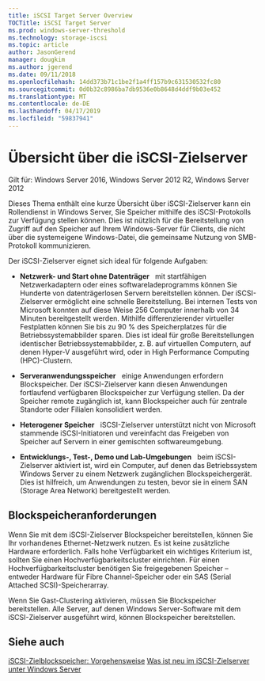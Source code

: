 ```yaml
---
title: iSCSI Target Server Overview
TOCTitle: iSCSI Target Server
ms.prod: windows-server-threshold
ms.technology: storage-iscsi
ms.topic: article
author: JasonGerend
manager: dougkim
ms.author: jgerend
ms.date: 09/11/2018
ms.openlocfilehash: 14dd373b71c1be2f1a4ff157b9c631530532fc80
ms.sourcegitcommit: 0d0b32c8986ba7db9536e0b8648d4ddf9b03e452
ms.translationtype: MT
ms.contentlocale: de-DE
ms.lasthandoff: 04/17/2019
ms.locfileid: "59837941"
---
```

# <a name="iscsi-target-server-overview"></a>Übersicht über die iSCSI-Zielserver

Gilt für: Windows Server 2016, Windows Server 2012 R2, Windows Server 2012

Dieses Thema enthält eine kurze Übersicht über iSCSI-Zielserver kann ein Rollendienst in Windows Server, Sie Speicher mithilfe des iSCSI-Protokolls zur Verfügung stellen können. Dies ist nützlich für die Bereitstellung von Zugriff auf den Speicher auf Ihrem Windows-Server für Clients, die nicht über die systemeigene Windows-Datei, die gemeinsame Nutzung von SMB-Protokoll kommunizieren.

Der iSCSI-Zielserver eignet sich ideal für folgende Aufgaben:

* **Netzwerk- und Start ohne Datenträger**   mit startfähigen Netzwerkadaptern oder eines softwareladeprogramms können Sie Hunderte von datenträgerlosen Servern bereitstellen können. Der iSCSI-Zielserver ermöglicht eine schnelle Bereitstellung. Bei internen Tests von Microsoft konnten auf diese Weise 256 Computer innerhalb von 34 Minuten bereitgestellt werden. Mithilfe differenzierender virtueller Festplatten können Sie bis zu 90 % des Speicherplatzes für die Betriebssystemabbilder sparen. Dies ist ideal für große Bereitstellungen identischer Betriebssystemabbilder, z. B. auf virtuellen Computern, auf denen Hyper-V ausgeführt wird, oder in High Performance Computing (HPC)-Clustern.

* **Serveranwendungsspeicher**   einige Anwendungen erfordern Blockspeicher. Der iSCSI-Zielserver kann diesen Anwendungen fortlaufend verfügbaren Blockspeicher zur Verfügung stellen. Da der Speicher remote zugänglich ist, kann Blockspeicher auch für zentrale Standorte oder Filialen konsolidiert werden.

* **Heterogener Speicher**   iSCSI-Zielserver unterstützt nicht von Microsoft stammende iSCSI-Initiatoren und vereinfacht das Freigeben von Speicher auf Servern in einer gemischten softwareumgebung.

* **Entwicklungs-, Test-, Demo und Lab-Umgebungen**   beim iSCSI-Zielserver aktiviert ist, wird ein Computer, auf denen das Betriebssystem Windows Server zu einem Netzwerk zugänglichen Blockspeichergerät. Dies ist hilfreich, um Anwendungen zu testen, bevor sie in einem SAN (Storage Area Network) bereitgestellt werden.

## <a name="block-storage-requirements"></a>Blockspeicheranforderungen

Wenn Sie mit dem iSCSI-Zielserver Blockspeicher bereitstellen, können Sie Ihr vorhandenes Ethernet-Netzwerk nutzen. Es ist keine zusätzliche Hardware erforderlich. Falls hohe Verfügbarkeit ein wichtiges Kriterium ist, sollten Sie einen Hochverfügbarkeitscluster einrichten. Für einen Hochverfügbarkeitscluster benötigen Sie freigegebenen Speicher – entweder Hardware für Fibre Channel-Speicher oder ein SAS (Serial Attached SCSI)-Speicherarray.

Wenn Sie Gast-Clustering aktivieren, müssen Sie Blockspeicher bereitstellen. Alle Server, auf denen Windows Server-Software mit dem iSCSI-Zielserver ausgeführt wird, können Blockspeicher bereitstellen.

## <a name="see-also"></a>Siehe auch

[iSCSI-Zielblockspeicher: Vorgehensweise](https://docs.microsoft.com/previous-versions/windows/it-pro/windows-server-2012-R2-and-2012/hh848268(v%3dws.11))  
[Was ist neu im iSCSI-Zielserver unter Windows Server](https://docs.microsoft.com/previous-versions/windows/it-pro/windows-server-2012-R2-and-2012/dn305893(v%3dws.11))


